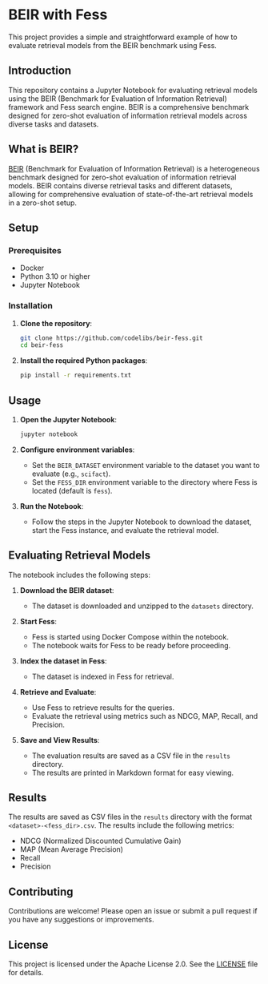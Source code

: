 # BEIR with Fess

This project provides a simple and straightforward example of how to evaluate retrieval models from the BEIR benchmark using Fess.

## Introduction

This repository contains a Jupyter Notebook for evaluating retrieval models using the BEIR (Benchmark for Evaluation of Information Retrieval) framework and Fess search engine. BEIR is a comprehensive benchmark designed for zero-shot evaluation of information retrieval models across diverse tasks and datasets.

## What is BEIR?

[BEIR](https://github.com/beir-cellar/beir) (Benchmark for Evaluation of Information Retrieval) is a heterogeneous benchmark designed for zero-shot evaluation of information retrieval models. BEIR contains diverse retrieval tasks and different datasets, allowing for comprehensive evaluation of state-of-the-art retrieval models in a zero-shot setup.

## Setup

### Prerequisites

- Docker
- Python 3.10 or higher
- Jupyter Notebook

### Installation

1. **Clone the repository**:
    ```sh
    git clone https://github.com/codelibs/beir-fess.git
    cd beir-fess
    ```

2. **Install the required Python packages**:
    ```sh
    pip install -r requirements.txt
    ```

## Usage

1. **Open the Jupyter Notebook**:
    ```sh
    jupyter notebook
    ```

2. **Configure environment variables**:
    - Set the `BEIR_DATASET` environment variable to the dataset you want to evaluate (e.g., `scifact`).
    - Set the `FESS_DIR` environment variable to the directory where Fess is located (default is `fess`).

3. **Run the Notebook**:
    - Follow the steps in the Jupyter Notebook to download the dataset, start the Fess instance, and evaluate the retrieval model.

## Evaluating Retrieval Models

The notebook includes the following steps:

1. **Download the BEIR dataset**:
    - The dataset is downloaded and unzipped to the `datasets` directory.

2. **Start Fess**:
    - Fess is started using Docker Compose within the notebook.
    - The notebook waits for Fess to be ready before proceeding.

3. **Index the dataset in Fess**:
    - The dataset is indexed in Fess for retrieval.

4. **Retrieve and Evaluate**:
    - Use Fess to retrieve results for the queries.
    - Evaluate the retrieval using metrics such as NDCG, MAP, Recall, and Precision.

5. **Save and View Results**:
    - The evaluation results are saved as a CSV file in the `results` directory.
    - The results are printed in Markdown format for easy viewing.

## Results

The results are saved as CSV files in the `results` directory with the format `<dataset>-<fess_dir>.csv`. The results include the following metrics:

- NDCG (Normalized Discounted Cumulative Gain)
- MAP (Mean Average Precision)
- Recall
- Precision

## Contributing

Contributions are welcome! Please open an issue or submit a pull request if you have any suggestions or improvements.

## License

This project is licensed under the Apache License 2.0. See the [LICENSE](LICENSE) file for details.

